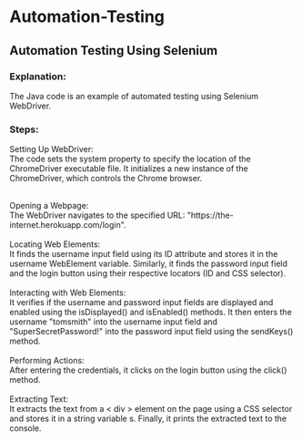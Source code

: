 # Automation-Testing

## Automation Testing Using Selenium

### Explanation:

The Java code is an example of automated testing using Selenium WebDriver. 

### Steps:

Setting Up WebDriver:<br>
The code sets the system property to specify the location of the ChromeDriver executable file. It initializes a new instance of the ChromeDriver, which controls the Chrome browser.

<br>
Opening a Webpage:<br>
The WebDriver navigates to the specified URL: "https://the-internet.herokuapp.com/login".
<br><br>
Locating Web Elements:<br>
It finds the username input field using its ID attribute and stores it in the username WebElement variable. Similarly, it finds the password input field and the login button using their respective locators (ID and CSS selector).
<br><br>
Interacting with Web Elements:<br>
It verifies if the username and password input fields are displayed and enabled using the isDisplayed() and isEnabled() methods. It then enters the username "tomsmith" into the username input field and "SuperSecretPassword!" into the password input field using the sendKeys() method.
<br><br>
Performing Actions:<br>
After entering the credentials, it clicks on the login button using the click() method.
<br><br>
Extracting Text:<br>
It extracts the text from a < div > element on the page using a CSS selector and stores it in a string variable s. Finally, it prints the extracted text to the console.
